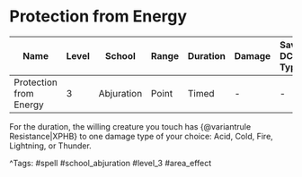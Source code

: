 # Protection from Energy

| Name | Level | School | Range | Duration | Damage | Save DC & Type |
|------|-------|--------|-------|----------|--------|----------------|
| Protection from Energy | 3 | Abjuration | Point | Timed | - | - |

For the duration, the willing creature you touch has {@variantrule Resistance|XPHB} to one damage type of your choice: Acid, Cold, Fire, Lightning, or Thunder.

^Tags: #spell #school_abjuration #level_3 #area_effect